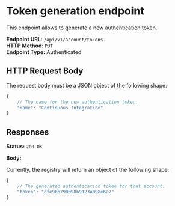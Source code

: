 Token generation endpoint
=========================

This endpoint allows to generate a new authentication token.  

**Endpoint URL**: `/api/v1/account/tokens`  
**HTTP Method**: `PUT`  
**Endpoint Type:** Authenticated  

HTTP Request Body
-----------------

The request body must be a JSON object of the following shape:

```js
{
    // The name for the new authentication token.
    "name": "Continuous Integration"
}
```

Responses
---------

**Status:** `200 OK`

**Body:**

Currently, the registry will return an object of the following shape:

```js
{
    // The generated authentication token for that account.
    "token": "dfe966790098b9123a098e6a7"
}
```
